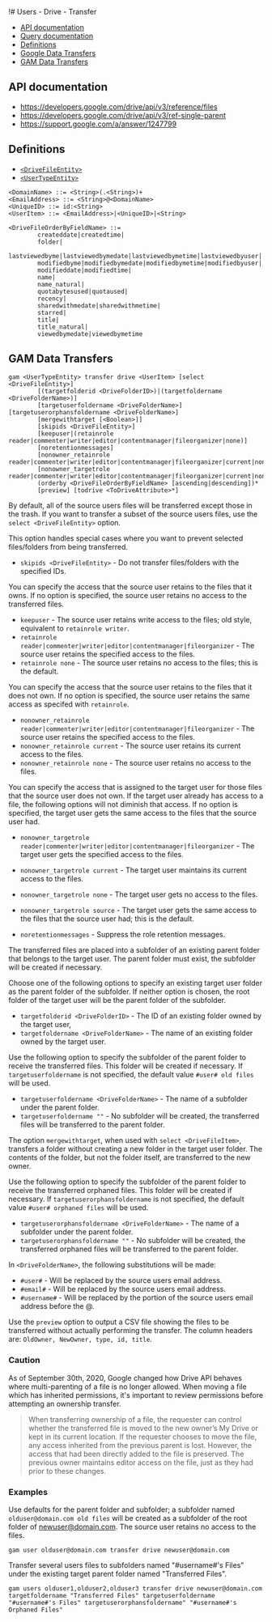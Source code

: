 !# Users - Drive - Transfer
- [API documentation](#api-documentation)
- [Query documentation](Users-Drive-Query)
- [Definitions](#definitions)
- [Google Data Transfers](Google-Data-Transfers)
- [GAM Data Transfers](#gam-data-transfers)

## API documentation
* https://developers.google.com/drive/api/v3/reference/files
* https://developers.google.com/drive/api/v3/ref-single-parent
* https://support.google.com/a/answer/1247799

## Definitions
* [`<DriveFileEntity>`](Drive-File-Selection)
* [`<UserTypeEntity>`](Collections-of-Users)

```
<DomainName> ::= <String>(.<String>)+
<EmailAddress> ::= <String>@<DomainName>
<UniqueID> ::= id:<String>
<UserItem> ::= <EmailAddress>|<UniqueID>|<String>

<DriveFileOrderByFieldName> ::=
        createddate|createdtime|
        folder|
        lastviewedbyme|lastviewedbymedate|lastviewedbymetime|lastviewedbyuser|
        modifiedbyme|modifiedbymedate|modifiedbymetime|modifiedbyuser|
        modifieddate|modifiedtime|
        name|
        name_natural|
        quotabytesused|quotaused|
        recency|
        sharedwithmedate|sharedwithmetime|
        starred|
        title|
        title_natural|
        viewedbymedate|viewedbymetime
```
## GAM Data Transfers
```
gam <UserTypeEntity> transfer drive <UserItem> [select <DriveFileEntity>]
        [(targetfolderid <DriveFolderID>)|(targetfoldername <DriveFolderName>)]
        [targetuserfoldername <DriveFolderName>] [targetuserorphansfoldername <DriveFolderName>]
        [mergewithtarget [<Boolean>]]
        [skipids <DriveFileEntity>]
        [keepuser|(retainrole reader|commenter|writer|editor|contentmanager|fileorganizer|none)]
        [noretentionmessages]
        [nonowner_retainrole reader|commenter|writer|editor|contentmanager|fileorganizer|current|none]
        [nonowner_targetrole reader|commenter|writer|editor|contentmanager|fileorganizer|current|none|source]
        (orderby <DriveFileOrderByFieldName> [ascending|descending])*
        [preview] [todrive <ToDriveAttribute>*]
```
By default, all of the source users files will be transferred except those in the trash. If you want to transfer a subset of
the source users files, use the `select <DriveFileEntity>` option.

This option handles special cases where you want to prevent selected files/folders from being transferred.
* `skipids <DriveFileEntity>` - Do not transfer files/folders with the specified IDs.

You can specify the access that the source user retains to the files that it owns.
If no option is  specified, the source user retains no access to the transferred files.
* `keepuser` - The source user retains write access to the files; old style, equivalent to `retainrole writer`.
* `retainrole reader|commenter|writer|editor|contentmanager|fileorganizer` - The source user retains the specified access to the files.
* `retainrole none` - The source user retains no access to the files; this is the default.

You can specify the access that the source user retains to the files that it does not own.
If no option is  specified, the source user retains the same access as specifed with `retainrole`.
* `nonowner_retainrole reader|commenter|writer|editor|contentmanager|fileorganizer` - The source user retains the specified access to the files.
* `nonowner_retainrole current` - The source user retains its current access to the files.
* `nonowner_retainrole none` - The source user retains no access to the files.

You can specify the access that is assigned to the target user for those files that the source user does not own.
If the target user already has access to a file, the following options will not diminish that access.
If no option is  specified, the target user gets the same access to the files that the source user had.
* `nonowner_targetrole reader|commenter|writer|editor|contentmanager|fileorganizer` - The target user gets the specified access to the files.
* `nonowner_targetrole current` - The target user maintains its current access to the files.
* `nonowner_targetrole none` - The target user gets no access to the files.
* `nonowner_targetrole source` - The target user gets the same access to the files that the source user had; this is the default.

* `noretentionmessages` - Suppress the role retention messages.

The transferred files are placed into a subfolder of an existing parent folder that belongs to the target user.
The parent folder must exist, the subfolder will be created if necessary.

Choose one of the following options to specify an existing target user folder as the parent folder of the subfolder.
If neither option is chosen, the root folder of the target user will be the parent folder of the subfolder.
* `targetfolderid <DriveFolderID>` - The ID of an existing folder owned by the target user,
* `targetfoldername <DriveFolderName>` - The name of an existing folder owned by the target user.

Use the following option to specify the subfolder of the parent folder to receive the transferred files.
This folder will be created if necessary. If `targetuserfoldername` is not specified, the default value `#user# old files` will be used.
* `targetuserfoldername <DriveFolderName>` - The name of a subfolder under the parent folder.
* `targetuserfoldername ""` - No subfolder will be created, the transferred files will be transferred to the parent folder.

The option `mergewithtarget`, when used with `select <DriveFileItem>`, transfers a folder without creating a new folder in the target user folder.
The contents of the folder, but not the folder itself, are transferred to the new owner.

Use the following option to specify the subfolder of the parent folder to receive the transferred orphaned files.
This folder will be created if necessary. If `targetuserorphansfoldername` is not specified, the default value `#user# orphaned files` will be used.
* `targetuserorphansfoldername <DriveFolderName>` - The name of a subfolder under the parent folder.
* `targetuserorphansfoldername ""` - No subfolder will be created, the transferred orphaned files will be transferred to the parent folder.

In `<DriveFolderName>`, the following substitutions will be made:
* `#user#` - Will be replaced by the source users email address.
* `#email#` - Will be replaced by the source users email address.
* `#username#` - Will be replaced by the portion of the source users email address before the @.

Use the `preview` option to output a CSV file showing the files to be transferred without actually performing the transfer.
The column headers are: `OldOwner, NewOwner, type, id, title`.

### Caution
As of September 30th, 2020, Google changed how Drive API behaves where multi-parenting of a file is no longer allowed. When moving a file which has inherited permissions, it's important to review permissions before attempting an ownership transfer.

> When transferring ownership of a file, the requester can control whether the transferred file is moved to the new owner’s My Drive or kept in its current location. If the requester chooses to move the file, any access inherited from the previous parent is lost. However, the access that had been directly added to the file is preserved. The previous owner maintains editor access on the file, just as they had prior to these changes.


### Examples

Use defaults for the parent folder and subfolder; a subfolder named `olduser@domain.com old files` will be created as a subfolder of the root folder of newuser@domain.com.
The source user retains no access to the files.
```
gam user olduser@domain.com transfer drive newuser@domain.com
```

Transfer several users files to subfolders named "#username#'s Files" under the existing target parent folder named "Transferred Files".
```
gam users olduser1,olduser2,olduser3 transfer drive newuser@domain.com targetfoldername "Transferred Files" targetuserfoldername "#username#'s Files" targetuserorphansfoldername" "#username#'s Orphaned Files"
```
